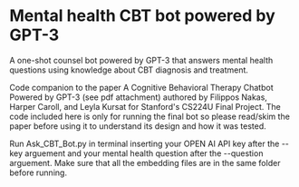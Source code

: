 # Mental health CBT bot powered by GPT-3

A one-shot counsel bot powered by GPT-3 that answers mental health questions using knowledge about CBT diagnosis and treatment.

Code companion to the paper A Cognitive Behavioral Therapy Chatbot Powered by GPT-3 (see pdf attachment) authored by Filippos Nakas, Harper Caroll, and Leyla Kursat for Stanford's CS224U Final Project. The code included here is only for running the final bot so please read/skim the paper before using it to understand its design and how it was tested.
 
Run Ask_CBT_Bot.py in terminal inserting your OPEN AI API key after the --key arguement and your mental health question after the --question arguement. Make sure that all the embedding files are in the same folder before running.
 

